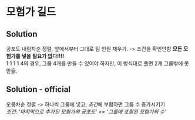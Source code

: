 # 모험가 길드

## Solution
공포도 내림차순 정렬. 앞에서부터 그대로 팀 인원 채우기.
-> 조건을 확인안함 **모든 모험가를 넣을 필요가 없다!!!!**  
1 1 1 1 4의 경우, 그룹 4개를 만들 수 있어야 하지만, 이 방식대로 풀면 2개 그룹밖에 못만듦.


## Solution - official
오름차순 정렬 -> 하나씩 그룹에 넣고, *조건*에 부합하면 그룹 수 증가시키기    
*조건: '마지막으로 추가된 모험가의 공포도' <= '그룹에 포함된 모험가의 수'*